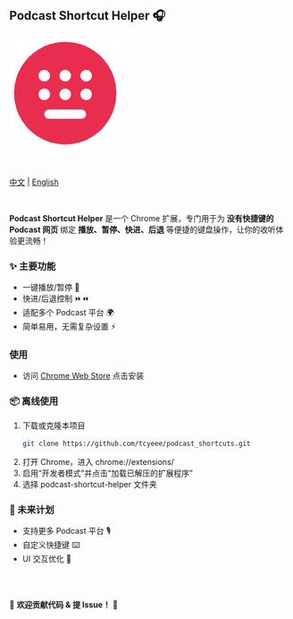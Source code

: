 ## **Podcast Shortcut Helper 🎧**


![icon](../images/icon-48.png)

<br>

[中文](#) | [English](../README.md)

<br>


**Podcast Shortcut Helper** 是一个 Chrome 扩展，专门用于为 **没有快捷键的 Podcast 网页** 绑定 **播放、暂停、快进、后退** 等便捷的键盘操作，让你的收听体验更流畅！



### ✨ 主要功能

- 一键播放/暂停 🎵
- 快进/后退控制 ⏩⏪
- 适配多个 Podcast 平台 🌍
- 简单易用，无需复杂设置 ⚡

  
### 使用

- 访问 [Chrome Web Store](https://chromewebstore.google.com/detail/podcastshortcuts/kfpjgalpaajacpngajeebifbkgpjolgm) 点击安装


### 📦 离线使用

1. 下载或克隆本项目
    ```bash
    git clone https://github.com/tcyeee/podcast_shortcuts.git
    ```
2. 打开 Chrome，进入 chrome://extensions/
3. 启用“开发者模式”并点击“加载已解压的扩展程序”
4. 选择 podcast-shortcut-helper 文件夹

   

### 🔧 未来计划

- 支持更多 Podcast 平台 🎙️
- 自定义快捷键 ⌨️
- UI 交互优化 🎨

<br>
<br>

📢 **欢迎贡献代码 & 提 Issue！** 🚀
